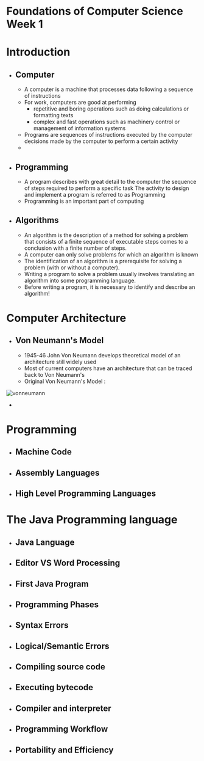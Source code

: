 # Foundations of Computer Science Week 1

# Introduction
- ## Computer
  - A computer is a machine that processes data following a sequence of instructions
  - For work, computers are good at performing
    - repetitive and boring operations such as doing calculations or formatting texts
    - complex and fast operations such as machinery control or management of information systems
  - Programs are sequences of instructions executed by the computer decisions made by the computer to perform a certain activity
  - 
- ## Programming
  - A program describes with great detail to the computer the sequence of steps required to perform a specific task The activity to design and implement a program is referred to as Programming
  - Programming is an important part of computing
- ## Algorithms
  - An algorithm is the description of a method for solving a problem that consists of a finite sequence of executable steps comes to a conclusion with a finite number of steps.
  - A computer can only solve problems for which an algorithm is known
  - The identification of an algorithm is a prerequisite for solving a problem (with or without a computer).
  - Writing a program to solve a problem usually involves translating an algorithm into some programming language.
  - Before writing a program, it is necessary to identify and describe an algorithm!
# Computer Architecture
- ## Von Neumann's Model
  - 1945-46 John Von Neumann develops theoretical model of an architecture still widely used
  - Most of current computers have an architecture that can be traced back to Von Neumann's
  - Original Von Neumann's Model :

![vonneumann](https://github.com/user-attachments/assets/8ac8e94c-338b-4f4a-9755-58134e96e4f8)

  - 

# Programming
- ## Machine Code
- ## Assembly Languages
- ## High Level Programming Languages


# The Java Programming language
- ## Java Language
- ## Editor VS Word Processing
- ## First Java Program
- ## Programming Phases
- ## Syntax Errors
- ## Logical/Semantic Errors
- ## Compiling source code
- ## Executing bytecode
- ## Compiler and interpreter
- ## Programming Workflow
- ## Portability and Efficiency
